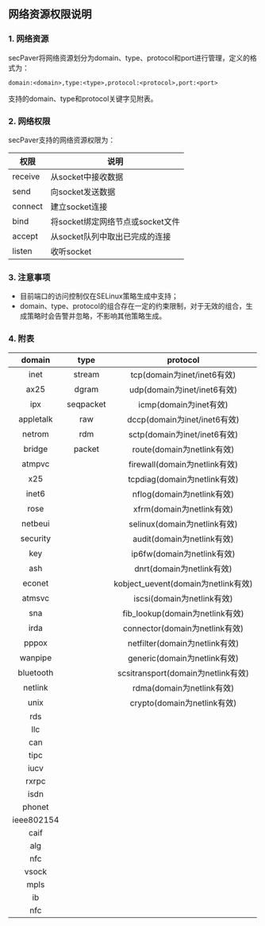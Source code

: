 ## 网络资源权限说明

### 1. 网络资源

secPaver将网络资源划分为domain、type、protocol和port进行管理，定义的格式为：

```
domain:<domain>,type:<type>,protocol:<protocol>,port:<port>
```

支持的domain、type和protocol关键字见附表。

### 2. 网络权限

secPaver支持的网络资源权限为：

| 权限    | 说明                             |
| ------- | -------------------------------- |
| receive | 从socket中接收数据               |
| send    | 向socket发送数据                 |
| connect | 建立socket连接                   |
| bind    | 将socket绑定网络节点或socket文件 |
| accept  | 从socket队列中取出已完成的连接   |
| listen  | 收听socket                       |

### 3. 注意事项

- 目前端口的访问控制仅在SELinux策略生成中支持；
- domain、type、protocol的组合存在一定的约束限制，对于无效的组合，生成策略时会告警并忽略，不影响其他策略生成。

### 4. 附表

|   domain   |   type    |              protocol               |
| :--------: | :-------: | :---------------------------------: |
|    inet    |  stream   |     tcp(domain为inet/inet6有效)     |
|    ax25    |   dgram   |     udp(domain为inet/inet6有效)     |
|    ipx     | seqpacket |       icmp(domain为inet有效)        |
| appletalk  |    raw    |    dccp(domain为inet/inet6有效)     |
|   netrom   |    rdm    |    sctp(domain为inet/inet6有效)     |
|   bridge   |  packet   |     route(domain为netlink有效)      |
|   atmpvc   |           |    firewall(domain为netlink有效)    |
|    x25     |           |    tcpdiag(domain为netlink有效)     |
|   inet6    |           |     nflog(domain为netlink有效)      |
|    rose    |           |      xfrm(domain为netlink有效)      |
|  netbeui   |           |    selinux(domain为netlink有效)     |
|  security  |           |     audit(domain为netlink有效)      |
|    key     |           |     ip6fw(domain为netlink有效)      |
|    ash     |           |      dnrt(domain为netlink有效)      |
|   econet   |           | kobject_uevent(domain为netlink有效) |
|   atmsvc   |           |     iscsi(domain为netlink有效)      |
|    sna     |           |   fib_lookup(domain为netlink有效)   |
|    irda    |           |   connector(domain为netlink有效)    |
|   pppox    |           |   netfilter(domain为netlink有效)    |
|  wanpipe   |           |    generic(domain为netlink有效)     |
| bluetooth  |           | scsitransport(domain为netlink有效)  |
|  netlink   |           |      rdma(domain为netlink有效)      |
|    unix    |           |     crypto(domain为netlink有效)     |
|    rds     |           |                                     |
|    llc     |           |                                     |
|    can     |           |                                     |
|    tipc    |           |                                     |
|    iucv    |           |                                     |
|   rxrpc    |           |                                     |
|    isdn    |           |                                     |
|   phonet   |           |                                     |
| ieee802154 |           |                                     |
|    caif    |           |                                     |
|    alg     |           |                                     |
|    nfc     |           |                                     |
|   vsock    |           |                                     |
|    mpls    |           |                                     |
|     ib     |           |                                     |
|    nfc     |           |                                     |